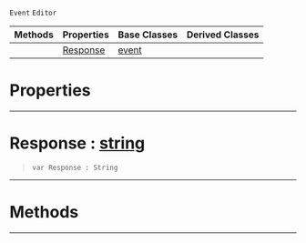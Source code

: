  `Event` `Editor`



|Methods|Properties|Base Classes|Derived Classes|
|---|---|---|---|
| |[ Response](https://plasmaengine.github.io/PlasmaDocs/Plasma1/C++/code_reference/class_reference/bugreporterresponse.md#response-plasma-engine-doc)|[event](https://plasmaengine.github.io/PlasmaDocs/Plasma1/C++/code_reference/class_reference/event.md)| |


 #  Properties


---  
 #  Response : [string](https://plasmaengine.github.io/PlasmaDocs/Plasma1/C++/code_reference/lightning_base_types/string.md)

> 
> ``` lang=cpp, name=Lightning
> var Response : String


---  
 #  Methods


---  
 

 